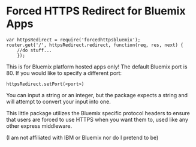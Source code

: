 # Forced HTTPS Redirect for Bluemix Apps
```
var httpsRedirect = require('forcedhttpsbluemix');
router.get('/', httpsRedirect.redirect, function(req, res, next) {
    //do stuff...
    });
```

This is for Bluemix platform hosted apps only! The default Bluemix port is 80. If you would like to specify a different port:

```
httpsRedirect.setPort(<port>)
```
You can input a string or an integer, but the package expects a string and will attempt to convert your input into one.

This little package utilizes the Bluemix specific protocol headers to ensure that users are forced to use HTTPS when you want them to, used like any other express middleware.

(I am not affiliated with IBM or Bluemix nor do I pretend to be)
